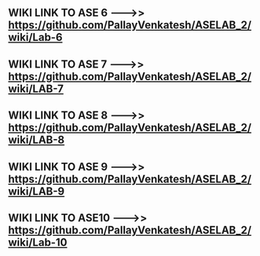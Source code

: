 ## WIKI LINK TO ASE 6 --->>  https://github.com/PallayVenkatesh/ASELAB_2/wiki/Lab-6
## WIKI LINK TO ASE 7 --->>  https://github.com/PallayVenkatesh/ASELAB_2/wiki/LAB-7
## WIKI LINK TO ASE 8 --->>  https://github.com/PallayVenkatesh/ASELAB_2/wiki/LAB-8
## WIKI LINK TO ASE 9 --->>  https://github.com/PallayVenkatesh/ASELAB_2/wiki/LAB-9
## WIKI LINK TO ASE10 --->>  https://github.com/PallayVenkatesh/ASELAB_2/wiki/Lab-10
